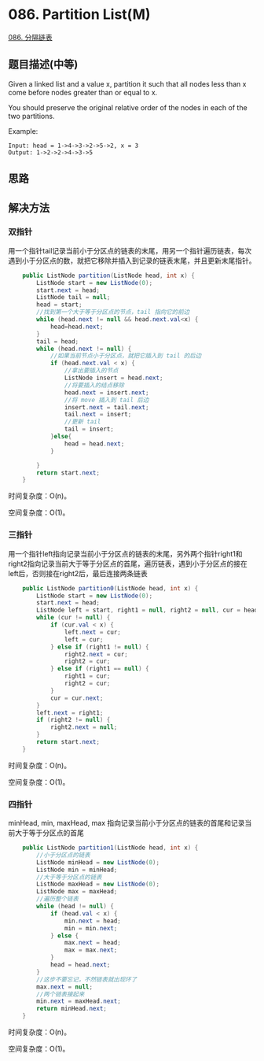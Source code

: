# 086. Partition List(M)
[086. 分隔链表](https://leetcode-cn.com/problems/partition-list/)


## 题目描述(中等)

Given a linked list and a value x, partition it such that all nodes less than x come before nodes greater than or equal to x.

You should preserve the original relative order of the nodes in each of the two partitions.

Example:
```
Input: head = 1->4->3->2->5->2, x = 3
Output: 1->2->2->4->3->5
```
## 思路

## 解决方法


### 双指针

用一个指针tail记录当前小于分区点的链表的末尾，用另一个指针遍历链表，每次遇到小于分区点的数，就把它移除并插入到记录的链表末尾，并且更新末尾指针。

```java
    public ListNode partition(ListNode head, int x) {
        ListNode start = new ListNode(0);
        start.next = head;
        ListNode tail = null;
        head = start;
        //找到第一个大于等于分区点的节点，tail 指向它的前边
        while (head.next != null && head.next.val<x) {
            head=head.next;
        }
        tail = head;
        while (head.next != null) {
            //如果当前节点小于分区点，就把它插入到 tail 的后边
            if (head.next.val < x) {
                //拿出要插入的节点
                ListNode insert = head.next;
                //将要插入的结点移除
                head.next = insert.next;
                //将 move 插入到 tail 后边
                insert.next = tail.next;
                tail.next = insert;
                //更新 tail
                tail = insert;
            }else{
                head = head.next;
            }

        }
        return start.next;
    }
```

时间复杂度：O(n)。

空间复杂度：O(1)。

### 三指针

用一个指针left指向记录当前小于分区点的链表的末尾，另外两个指针right1和right2指向记录当前大于等于分区点的首尾，遍历链表，遇到小于分区点的接在left后，否则接在right2后，最后连接两条链表

```java
    public ListNode partition0(ListNode head, int x) {
        ListNode start = new ListNode(0);
        start.next = head;
        ListNode left = start, right1 = null, right2 = null, cur = head;
        while (cur != null) {
            if (cur.val < x) {
                left.next = cur;
                left = cur;
            } else if (right1 != null) {
                right2.next = cur;
                right2 = cur;
            } else if (right1 == null) {
                right1 = cur;
                right2 = cur;
            }
            cur = cur.next;
        }
        left.next = right1;
        if (right2 != null) {
            right2.next = null;
        }
        return start.next;
    }
```

时间复杂度：O(n)。

空间复杂度：O(1)。

### 四指针

minHead, min, maxHead, max 指向记录当前小于分区点的链表的首尾和记录当前大于等于分区点的首尾


```java
    public ListNode partition1(ListNode head, int x) {
        //小于分区点的链表
        ListNode minHead = new ListNode(0);
        ListNode min = minHead;
        //大于等于分区点的链表
        ListNode maxHead = new ListNode(0);
        ListNode max = maxHead;
        //遍历整个链表
        while (head != null) {
            if (head.val < x) {
                min.next = head;
                min = min.next;
            } else {
                max.next = head;
                max = max.next;
            }
            head = head.next;
        }
        //这步不要忘记，不然链表就出现环了
        max.next = null;
        //两个链表接起来
        min.next = maxHead.next;
        return minHead.next;
    }
```

时间复杂度：O(n)。

空间复杂度：O(1)。
